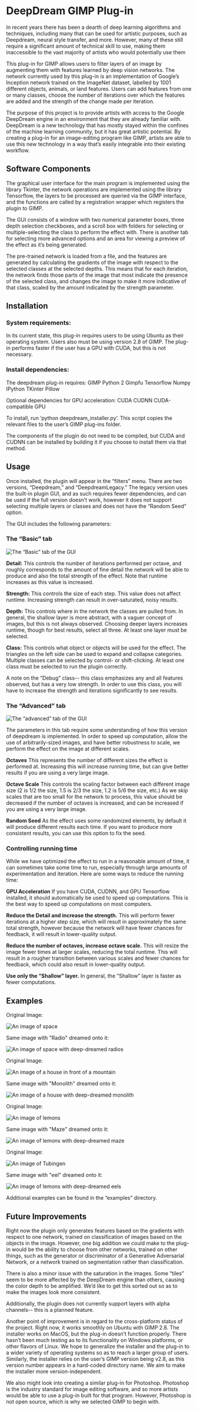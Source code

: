 # DeepDream GIMP Plug-in

In recent years there has been a dearth of deep learning algorithms and techniques, including many that can be used for artistic purposes, such as Deepdream, neural style transfer, and more. However, many of these still require a significant amount of technical skill to use, making them inaccessible to the vast majority of artists who would potentially use them

This plug-in for GIMP allows users to filter layers of an image by augmenting them with features learned by deep vision networks. The network currently used by this plug-in is an implementation of Google’s Inception network trained on the ImageNet dataset, labelled by 1001 different objects, animals, or land features. Users can add features from one or many classes, choose the number of iterations over which the features are added and the strength of the change made per iteration. 

The purpose of this project is to provide artists with access to the Google DeepDream engine in an environment that they are already familiar with. DeepDream is a new technology that has mostly stayed within the confines of the machine learning community, but it has great artistic potential. By creating a plug-in for an image-editing program like GIMP, artists are able to use this new technology in a way that’s easily integrable into their existing workflow.

## Software Components

The graphical user interface for the main program is implemented using the library Tkinter, the network operations are implemented using the library Tensorflow, the layers to be processed are queried via the GIMP interface, and the functions are called by a registration wrapper which registers the plugin to GIMP.

The GUI consists of a window with two numerical parameter boxes, three depth selection checkboxes, and a scroll box with folders for selecting or multiple-selecting the class to perform the effect with. There is another tab for selecting more advanced options and an area for viewing a preview of the effect as it’s being generated.

The pre-trained network is loaded from a file, and the features are generated by calculating the gradients of the image with respect to the selected classes at the selected depths. This means that for each iteration, the network finds those parts of the image that most indicate the presence of the selected class, and changes the image to make it more indicative of that class, scaled by the amount indicated by the strength parameter.

## Installation

### System requirements:

In its current state, this plug-in requires users to be using Ubuntu as their operating system. Users also must be using version 2.8 of GIMP. The plug-in performs faster if the user has a GPU with CUDA, but this is not necessary.

### Install dependencies:

The deepdream plug-in requires:
GIMP
Python 2
Gimpfu
Tensorflow
Numpy
IPython
TKinter
Pillow

Optional dependencies for GPU acceleration:
CUDA
CUDNN
CUDA-compatible GPU

To install, run ‘python deepdream_installer.py’. This script copies the relevant files to the user’s GIMP plug-ins folder. 

The components of the plugin do not need to be compiled, but CUDA and CUDNN can be installed by building it if you choose to install them via that method.

## Usage

Once installed, the plugin will appear in the “filters” menu. There are two versions, “Deepdream,” and “DeepdreamLegacy.” The legacy version uses the built-in plugin GUI, and as such requires fewer dependencies, and can be used if the full version doesn’t work, however it does not support selecting multiple layers or classes and does not have the “Random Seed” option.


The GUI includes the following parameters:

### The “Basic” tab

![The “Basic” tab of the GUI](../docs/ui_basic.png)

**Detail:** 
This controls the number of iterations performed per octave, and roughly corresponds to the amount of fine detail the network will be able to produce and also the total strength of the effect. Note that runtime increases as this value is increased.

**Strength:** 
This controls the size of each step. This value does not affect runtime. Increasing strength can result in over-saturated, noisy results.

**Depth:**
This controls where in the network the classes are pulled from. In general, the shallow layer is more abstract, with a vaguer concept of images, but this is not always observed. Choosing deeper layers increases runtime, though for best results, select all three. At least one layer must be selected.

**Class:**
This controls what object or objects will be used for the effect. The triangles on the left side can be used to expand and collapse categories. Multiple classes can be selected by control- or shift-clicking. At least one class must be selected to run the plugin correctly. 

A note on the “Debug” class-- this class emphasizes any and all features observed, but has a very low strength. In order to use this class, you will have to increase the strength and iterations significantly to see results.

### The “Advanced” tab

![The “advanced” tab of the GUI](../docs/ui_advanced.png)

The parameters in this tab require some understanding of how this version of deepdream is implemented. In order to speed up computation, allow the use of arbitrarily-sized images, and have better robustness to scale, we perform the effect on the image at different scales.

**Octaves**
This represents the number of different sizes the effect is performed at. Increasing this will increase running time, but can give better results if you are using a very large image.

**Octave Scale**
This controls the scaling factor between each different image size (2 is 1/2 the size, 1.5 is 2/3 the size, 1.2 is 5/6 the size, etc.) As we skip scales that are too small for the network to process, this value should be decreased if the number of octaves is increased, and can be increased if you are using a very large image. 

**Random Seed**
As the effect uses some randomized elements, by default it will produce different results each time. If you want to produce more consistent results, you can use this option to fix the seed.

### Controlling running time
While we have optimized the effect to run in a reasonable amount of time, it can sometimes take some time to run, especially through large amounts of experimentation and iteration. Here are some ways to reduce the running time:

**GPU Acceleration**
If you have CUDA, CUDNN, and GPU Tensorflow installed, it should automatically be used to speed up computations. This is the best way to speed up computations on most computers.

**Reduce the Detail and increase the strength.** This will perform fewer iterations at a higher step size, which will result in approximately the same total strength, however because the network will have fewer chances for feedback, it will result in lower-quality output.

**Reduce the number of octaves, increase octave scale.** This will resize the image fewer times at larger scales, reducing the total runtime. This will result in a rougher transition between various scales and fewer chances for feedback, which could also result in lower-quality output.

**Use only the “Shallow” layer.** In general, the “Shallow” layer is faster as fewer computations.

## Examples

Original Image:

![An image of space](../examples/space.png)

Same image with "Radio" dreamed onto it:

![An image of space with deep-dreamed radios](../examples/space_radio.png)

Original Image:

![An image of a house in front of a mountain](../examples/house.jpg)

Same image with "Monolith" dreamed onto it:

![An image of a house with deep-dreamed monolith](examples/house_monolith.png)

Original Image:

![An image of lemons](../examples/lemons.png)

Same image with "Maze" dreamed onto it:

![An image of lemons with deep-dreamed maze](../examples/lemons_maze.png)

Original Image:

![An image of Tubingen](../examples/tubingen.jpg)

Same image with "eel" dreamed onto it:

![An image of lemons with deep-dreamed eels](../examples/tubingen_eel.jpg)

Additional examples can be found in the “examples” directory.

## Future Improvements

Right now the plugin only generates features based on the gradients with respect to one network, trained on classification of images based on the objects in the image. However, one big addition we could make to the plug-in would be the ability to choose from other networks, trained on other things, such as the generator or discriminator of a Generative Adversarial Network, or a network trained on segmentation rather than classification.

There is also a minor issue with the saturation in the images. Some “tiles” seem to be more affected by the DeepDream engine than others, causing the color depth to be amplified. We’d like to get this sorted out so as to make the images look more consistent.

Additionally, the plugin does not currently support layers with alpha channels-- this is a planned feature.

Another point of improvement is in regard to the cross-platform status of the project. Right now, it works smoothly on Ubuntu with GIMP 2.8. The installer works on MacOS, but the plug-in doesn’t function properly. There hasn’t been much testing as to its functionality on Windows platforms, or other flavors of Linux. We hope to generalize the installer and the plug-in to a wider variety of operating systems so as to reach a larger group of users. Similarly, the installer relies on the user’s GIMP version being v2.8, as this version number appears in a hard-coded directory name. We aim to make the installer more version-independent.

We also might look into creating a similar plug-in for Photoshop. Photoshop is the industry standard for image editing software, and so more artists would be able to use a plug-in built for that program. However, Photoshop is not open source, which is why we selected GIMP to begin with.
